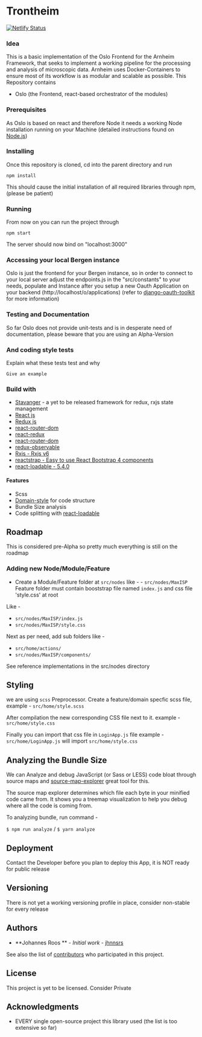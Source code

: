 # Trontheim
[![Netlify Status](https://api.netlify.com/api/v1/badges/7096184f-28d9-4309-a194-dea2d1d71799/deploy-status)](https://app.netlify.com/sites/arnheim/deploys)

### Idea

This is a basic implementation of the Oslo Frontend for the Arnheim Framework, that seeks to implement a working pipeline for the processing
and analysis of microscopic data. Arnheim uses Docker-Containers to ensure most of its workflow is as modular and scalable as
possible. This Repository contains
 * Oslo (the Frontend, react-based orchestrator of the modules)
 

### Prerequisites

As Oslo is based on react and therefore Node it needs a working Node installation running on your Machine
(detailed instructions found on [Node.js](https://nodejs.org/en/))


### Installing

Once this repository is cloned, cd into the parent directory and run

```
npm install
```

This should cause the initial installation of all required libraries through npm, (please be patient)

### Running

From now on you can run the project through 
```
npm start
```

The server should now bind on "localhost:3000"


### Accessing your local Bergen instance

Oslo is just the frontend for your Bergen instance, so in order to connect to your local server adjust the
endpoints.js in the "src/constants" to your needs, populate and Instance after you setup a new Oauth Application on your backend
(http://localhost/o/applications) (refer to [django-oauth-toolkit](https://django-oauth-toolkit.readthedocs.io/en/latest/rest-framework/getting_started.html) for more information)


### Testing and Documentation

So far Oslo does not provide unit-tests and is in desperate need of documentation,
please beware that you are using an Alpha-Version


### And coding style tests

Explain what these tests test and why

```
Give an example
```

### Build with

- [Stavanger](https://github.com/jhnnsrs/) - a yet to be released framework for redux, rxjs state management
- [React js ](https://facebook.github.io/react/)
- [Redux js ](http://redux.js.org/)
- [react-router-dom ](https://github.com/ReactTraining/react-router)
- [react-redux ](https://github.com/reactjs/react-redux)
- [react-router-dom ](https://github.com/ReactTraining/react-router/tree/master/packages/react-router-dom)
- [redux-observable ](https://redux-observable.js.org)
- [Rxjs - Rxjs v6](https://github.com/ReactiveX/rxjs)
- [reactstrap - Easy to use React Bootstrap 4 components](https://reactstrap.github.io/)
- [react-loadable - 5.4.0](https://github.com/jamiebuilds/react-loadable)


#### Features

- Scss
- [Domain-style](https://github.com/reactjs/redux/blob/master/docs/faq/CodeStructure.md) for code structure
- Bundle Size analysis
- Code splitting with [react-loadable](https://github.com/jamiebuilds/react-loadable)


## Roadmap

This is considered pre-Alpha so pretty much everything is still on the roadmap


### Adding new Node/Module/Feature

- Create a Module/Feature folder at `src/nodes`
like - - `src/nodes/MaxISP`
Feature folder must contain booststrap file named `index.js` and css file 'style.css' at root

Like -

- `src/nodes/MaxISP/index.js`
- `src/nodes/MaxISP/style.css`

Next as per need, add sub folders like -

- `src/home/actions/`
- `src/nodes/MaxISP/components/`

See reference implementations in the src/nodes directory


## Styling

we are using `scss` Preprocessor. Create a feature/domain specfic scss file, example - `src/home/style.scss`

After compilation the new corresponding CSS file next to it.
example - `src/home/style.css`

Finally you can import that css file in `LoginApp.js` file
example - `src/home/LoginApp.js` will import `src/home/style.css`

## Analyzing the Bundle Size

We can Analyze and debug JavaScript (or Sass or LESS) code bloat through source maps and [source-map-explorer](https://www.npmjs.com/package/source-map-explorer) great tool for this.

The source map explorer determines which file each byte in your minified code came from. It shows you a treemap visualization to help you debug where all the code is coming from.

To analyzing bundle, run command -

`$ npm run analyze` / `$ yarn analyze`




## Deployment

Contact the Developer before you plan to deploy this App, it is NOT ready for public release

## Versioning

There is not yet a working versioning profile in place, consider non-stable for every release 

## Authors

* **Johannes Roos ** - *Initial work* - [jhnnsrs](https://github.com/jhnnsrs)

See also the list of [contributors](https://github.com/your/project/contributors) who participated in this project.

## License

This project is yet to be licensed. Consider Private 

## Acknowledgments

* EVERY single open-source project this library used (the list is too extensive so far)

